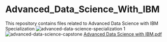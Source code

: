 # Advanced_Data_Science_With_IBM
This repository contains files related to Advanced Data Science with IBM Specialization
![advanced-data-science-specialization 1](https://github.com/asaadaali/Advanced_Data_Science_With_IBM/assets/111152382/c17282c3-98f2-4851-96bd-339de2e7b3c5)
![advanced-data-science-capstone](https://github.com/asaadaali/Advanced_Data_Science_With_IBM/assets/111152382/fb9f0e5e-6764-44c2-83e1-56f538583759)
[Advanced Data Science with IBM.pdf](https://github.com/asaadaali/Advanced_Data_Science_With_IBM/files/12774698/Advanced.Data.Science.with.IBM.pdf)
